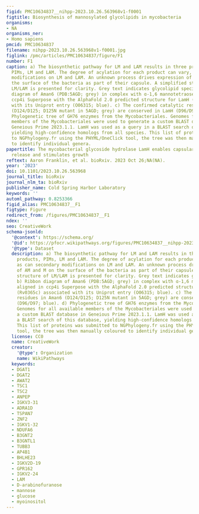 ```yaml
---
figid: PMC10634837__nihpp-2023.10.26.563968v1-f0001
figtitle: Biosynthesis of mannosylated glycolipids in mycobacteria
organisms:
- NA
organisms_ner:
- Homo sapiens
pmcid: PMC10634837
filename: nihpp-2023.10.26.563968v1-f0001.jpg
figlink: /pmc/articles/PMC10634837/figure/F1
number: F1
caption: a) The biosynthetic pathway for LM and LAM results in three primary products,
  PIMs, LM and LAM. The degree of acylation for each product can vary, as can secondary
  modifications on LM and LAM. An unknown process drives expression of AM and M on
  the surface of the bacteria as part of their capsule. A simplified structure of
  LM/LAM is presented for clarity. Grey text indicates glycolipid species. b) Ribbon
  diagram of Aman6 (PDB:5AGD; grey) in complex with ɑ-1,6 mannotetraose aligned in
  ccp4i Superpose with the AlphaFold 2.0 predicted structure for LamH (Rv0365c) associated
  with its Uniprot entry (O06315; blue). c) The confirmed catalytic residues in Aman6
  (D124/D125; D125N mutant in 5AGD; grey) are conserved in LamH (D96/D97; blue). d)
  Phylogenetic tree of GH76 enzymes from the Mycobacteriales. Genomes for all available
  members of the Mycobacteriales were used to generate a custom BLAST database in
  Geneious Prime 2023.1.1. LamH was used as a query in a BLAST search of this database,
  yielding high-confidence homologs from all species. This list of proteins was submitted
  to NGPhylogeny.fr using the PHYML/OneClick tool, the tree was then manually coloured
  to identify individual genera.
papertitle: The mycobacterial glycoside hydrolase LamH enables capsular arabinomannan
  release and stimulates growth
reftext: Aaron Franklin, et al. bioRxiv. 2023 Oct 26;NA(NA).
year: '2023'
doi: 10.1101/2023.10.26.563968
journal_title: bioRxiv
journal_nlm_ta: bioRxiv
publisher_name: Cold Spring Harbor Laboratory
keywords: ''
automl_pathway: 0.8253366
figid_alias: PMC10634837__F1
figtype: Figure
redirect_from: /figures/PMC10634837__F1
ndex: ''
seo: CreativeWork
schema-jsonld:
  '@context': https://schema.org/
  '@id': https://pfocr.wikipathways.org/figures/PMC10634837__nihpp-2023.10.26.563968v1-f0001.html
  '@type': Dataset
  description: a) The biosynthetic pathway for LM and LAM results in three primary
    products, PIMs, LM and LAM. The degree of acylation for each product can vary,
    as can secondary modifications on LM and LAM. An unknown process drives expression
    of AM and M on the surface of the bacteria as part of their capsule. A simplified
    structure of LM/LAM is presented for clarity. Grey text indicates glycolipid species.
    b) Ribbon diagram of Aman6 (PDB:5AGD; grey) in complex with ɑ-1,6 mannotetraose
    aligned in ccp4i Superpose with the AlphaFold 2.0 predicted structure for LamH
    (Rv0365c) associated with its Uniprot entry (O06315; blue). c) The confirmed catalytic
    residues in Aman6 (D124/D125; D125N mutant in 5AGD; grey) are conserved in LamH
    (D96/D97; blue). d) Phylogenetic tree of GH76 enzymes from the Mycobacteriales.
    Genomes for all available members of the Mycobacteriales were used to generate
    a custom BLAST database in Geneious Prime 2023.1.1. LamH was used as a query in
    a BLAST search of this database, yielding high-confidence homologs from all species.
    This list of proteins was submitted to NGPhylogeny.fr using the PHYML/OneClick
    tool, the tree was then manually coloured to identify individual genera.
  license: CC0
  name: CreativeWork
  creator:
    '@type': Organization
    name: WikiPathways
  keywords:
  - DGAT1
  - DGAT2
  - AWAT2
  - TSC1
  - TSC2
  - ANPEP
  - IGKV3-31
  - ADRA1D
  - TSPAN7
  - ZNF2
  - IGKV1-32
  - NDUFA6
  - B3GNT2
  - B3GNTL1
  - TUBB3
  - AP4B1
  - BHLHE23
  - IGKV2D-19
  - GPR162
  - IGKV2-24
  - LAM
  - D-arabinofuranose
  - mannose
  - glucose
  - myoinositol
---
```

